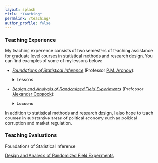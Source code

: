 ```yaml
---
layout: splash
title: "Teaching"
permalink: /teaching/
author_profile: false
---
```


### Teaching Experience

My teaching experience consists of two semesters of teaching assistance for graduate level courses in statistical methods and research design. You can find examples of some of my lessons below:  

- [*Foundations of Statistical Inference*](http://www.trevorincerti.com/files/PL500-syllabus-2019.pdf) (Professor [P.M. Aronow](https://peteraronow.github.io)):  
  <details>
  <summary>Lessons</summary>
  <ul>
    <li><a href="https://www.trevorincerti.com/teaching/random_samples.html">Learning from random samples</a>.</li>
    <li><a href="https://www.trevorincerti.com/teaching/random_variables.html">Summarizing random variables</a>.</li>
    <li><a href="https://www.trevorincerti.com/teaching/regression.html">The bootstrap, clustering, and introduction to regression</a>.</li>
    <li><a href="https://www.trevorincerti.com/teaching/regression2.html">Additional regression topics</a>.</li>
  </ul>
  </details>

- [*Design and Analysis of Randomized Field Experiments*](http://www.trevorincerti.com/files/PLSC_512_2020.pdf) (Professor [Alexander Coppock](https://alexandercoppock.com)):  
  <details>
  <summary>Lessons</summary>
  <ul>
    <li><a href="https://www.trevorincerti.com/teaching/intro.html">Introduction to dplyr, potential outcomes, and random assignment</a>.</li>
    <li><a href="https://www.trevorincerti.com/teaching/meta-analysis.html">Research synthesis and meta-analysis</a>.</li>
  </ul>
  </details>

In addition to statistical methods and research design, I also hope to teach courses in substantive areas of political economy such as political corruption and market regulation.  



### Teaching Evaluations

[Foundations of Statistical Inference](http://www.trevorincerti.com/files/evaluation_500.pdf)

[Design and Analysis of Randomized Field Experiments](http://www.trevorincerti.com/files/evaluation_512.pdf)







